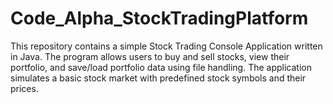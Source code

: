 # Code_Alpha_StockTradingPlatform
This repository contains a simple Stock Trading Console Application written in Java. The program allows users to buy and sell stocks, view their portfolio, and save/load portfolio data using file handling. The application simulates a basic stock market with predefined stock symbols and their prices.
